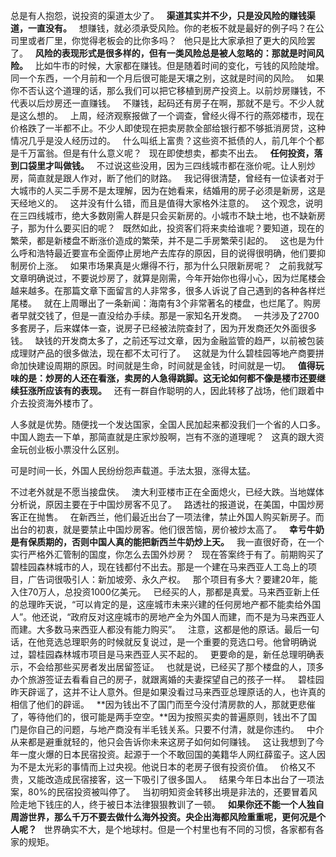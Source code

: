 总是有人抱怨，说投资的渠道太少了。
 
**渠道其实并不少，只是没风险的赚钱渠道，一直没有。**
 
想赚钱，就必须承受风险。你的老板不就是最好的例子吗？在公司里或者厂里，你觉得老板会的比你多吗？
 
他只是比大家承担了更大的风险罢了。
 
**风险的表现形式是很多样的，但有一类风险总是被人忽略的：那就是时间风险。**
 
比如牛市的时候，大家都在赚钱。但是随着时间的变化，亏钱的风险陡增。同一个东西，一个月前和一个月后很可能是天壤之别，这就是时间的风险。
 
如果你不否认这个道理的话，那么我们可以把它移植到房产投资上。以前炒房赚钱，不代表以后炒房还一直赚钱。
 
不赚钱，起码还有房子在啊，那就不是亏。不少人就是这么想的。
 
上周，经济观察报做了一个调查，曾经火得不行的燕郊楼市，现在价格跌了一半都不止。不少人即使现在把卖房款全部给银行都不够抵消房贷，这种情况几乎是没人经历过的。
 
什么叫纸上富贵？这些资不抵债的人，前几年个个都是千万富翁。但是有什么意义呢？
 
现在即使想卖，都卖不出去。
 
**任何投资，落到口袋里才叫做钱。**
 
不过说这些没用，因为三四线城市都在涨价呢。让人别炒房，简直就是跟人作对，断了他们的财路。
 
我记得很清楚，曾经有一位读者对于大城市的人买二手房不是太理解，因为在她看来，结婚用的房子必须是新房，这是天经地义的。
 
这并没有什么错，而且是值得大家格外注意的。
 
这个观念，说明在三四线城市，绝大多数刚需人群是只会买新房的。小城市不缺土地，也不缺新房子，那为什么要买旧的呢？
 
既然如此，投资客们将来卖给谁呢？要知道，现在的繁荣，都是新楼盘不断涨价造成的繁荣，并不是二手房繁荣引起的。
 
这也是为什么呼和浩特最近要宣布全面停止房地产去库存的原因，目的说得很明确，他们要抑制房价上涨。
 
如果市场果真是火爆得不行，那为什么只限新房呢？
 
之前我就写文章明确说过，不要说炒房了，就算是刚需，今年开始你也得小心，因为烂尾楼会越来越多。在那篇文章下面留言的人非常多，很多人诉说了自己遇到的各种各样烂尾楼。
 
就在上周曝出了一条新闻：海南有3个非常著名的楼盘，也烂尾了。购房者早就交钱了，但是一直没给办手续。那是一家知名开发商。
 
一共涉及了2700多套房子，后来媒体一查，说房子已经被法院查封了，因为开发商还欠外面很多钱。
 
缺钱的开发商太多了，之前还写过文章，因为金融监管的趋严，以前被包装成理财产品的很多做法，现在都不太可行了。
 
这就是为什么碧桂园等地产商要拼命加快建设周期的原因。时间就是生命，时间就是金钱，时间就是一切。
 
**值得玩味的是：炒房的人还在看涨，卖房的人急得跳脚。这无论如何都不像是楼市还要继续狂涨所应该有的表现。**
 
还有一群自作聪明的人，因此转移了战场，他们跟着中介去投资海外楼市了。
  
人多就是优势。随便找一个发达国家，全国人民加起来都没我们一个省的人口多。中国人跑去一下单，那简直就是庄家炒股啊，岂有不涨的道理呢？
 
这真的跟大资金玩创业板小票没什么区别。
  
可是时间一长，外国人民纷纷怨声载道。手法太狠，涨得太猛。
  
不过老外就是不愿当接盘侠。
 
澳大利亚楼市正在全面熄火，已经大跌。当地媒体分析说，原因主要在于中国炒房客不见了。
 
路透社的报道说，在美国，中国炒房客正在抛售。
 
在新西兰，他们最近出台了一项法律，禁止外国人购买新房子。而出台的初衷，就是要禁止中国炒房客。他们很苦恼，房价被炒太高了。
 
**幸亏牛奶是有保质期的，否则中国人真的能把新西兰牛奶炒上天。**
 
我一直很好奇，在一个实行严格外汇管制的国度，你怎么去国外炒房？
 
现在答案终于有了。前期购买了碧桂园森林城市的人，现在钱都付不出去。那是一个建在马来西亚人工岛上的项目，广告词很吸引人：新加坡旁、永久产权。
 
那个项目有多大？要建20年，能入住70万人，总投资1000亿美元。
 
已经买的人，那都是真爱。马来西亚新上任的总理昨天说，“可以肯定的是，这座城市未来兴建的任何房地产都不能卖给外国人”。他还说，“政府反对这座城市的房地产全为外国人而建，而不是为马来西亚人而建。大多数马来西亚人都没有能力购买”。
 
注意，这都是他的原话。最后一句话，在他竞选总理职务的时候就反复说过，是一个重要的竞选口号。他曾明确说过，碧桂园森林城市项目是马来西亚人买不起的。
 
更要命的是，新任总理明确表示，不会给那些买房者发出居留签证。
 
也就是说，已经买了那个楼盘的人，顶多办个旅游签证去看看自己的房子，就跟离婚的夫妻探望自己的孩子一样。
 
碧桂园昨天辟谣了，这并不让人意外。但是如果没看过马来西亚总理原话的人，也许真的相信了他们的辟谣。
 
**因为钱出不了国门而至今没付清房款的人，那就更悲催了，等待他们的，很可能是两手空空。**因为按照买卖的普遍原则，钱出不了国门是你自己的问题，与地产商没有半毛钱关系。只要不付清，就是你违约。
 
中介从来都是避重就轻的，他只会告诉你未来这房子如何如何赚钱。
 
这让我想到了今年一度火爆的日本民宿投资。起源于一个不敢回国的美籍华人网红薛蛮子。这人因为不是太光彩的事情而上过央视。他说日本的老房子很有投资价值。
 
价格又不贵，又能改造成民宿接客，这一下吸引了很多国人。
 
结果今年日本出台了一项法案，80%的民宿投资被叫停了。
 
当初明知资金转移出境是非法的，还要冒着风险走地下钱庄的人，终于被日本法律狠狠教训了一顿。
 
**如果你还不能一个人独自周游世界，那么千万不要去做什么海外投资。央企出海都风险重重呢，更何况是个人呢？**
 
世界确实不大，是个地球村。但是一个村里也有不同的习惯，各家都有各家的规矩。